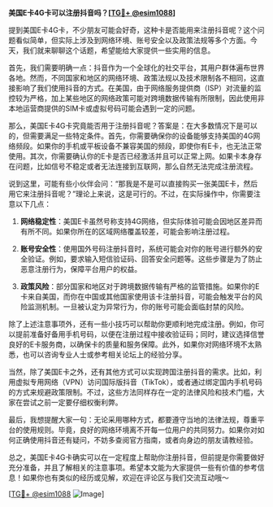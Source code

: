 **美国E卡4G卡可以注册抖音吗？[[TG💪+ @esim1088](https://t.me/s/esim1088)]**

提到美国E卡4G卡，不少朋友可能会好奇，这种卡是否能用来注册抖音呢？这个问题看似简单，但实际上涉及到网络环境、账号安全以及政策法规等多个方面。今天，我们就来聊聊这个话题，希望能给大家提供一些实用的信息。

首先，我们需要明确一点：抖音作为一个全球化的社交平台，其用户群体遍布世界各地。然而，不同国家和地区的网络环境、政策法规以及技术限制各不相同，这直接影响了我们使用抖音的方式。在美国，由于网络服务提供商（ISP）对流量的监控较为严格，加上某些地区的网络政策可能对跨境数据传输有所限制，因此使用非本地运营商提供的SIM卡或虚拟号码可能会遇到一定的问题。

那么，美国E卡4G卡究竟能否用于注册抖音呢？答案是：在大多数情况下是可以的，但需要满足一些特定条件。首先，你需要确保你的设备能够支持美国的4G网络频段。如果你的手机或平板设备不兼容美国的频段，即使你有E卡，也无法正常使用。其次，你需要确认你的E卡是否已经激活并且可以正常上网。如果卡本身存在问题，比如信号不稳定或者无法连接到互联网，那么自然无法完成注册流程。

说到这里，可能有些小伙伴会问：“那我是不是可以直接购买一张美国E卡，然后用它来注册抖音呢？”理论上来说，这是可行的。不过，在实际操作中，你需要注意以下几点：

1. **网络稳定性**：美国E卡虽然号称支持4G网络，但实际体验可能会因地区差异而有所不同。如果你所在的区域网络覆盖较差，可能会影响注册过程。
   
2. **账号安全性**：使用国外号码注册抖音时，系统可能会对你的账号进行额外的安全验证。例如，要求输入短信验证码、回答安全问题等。这些步骤是为了防止恶意注册行为，保障平台用户的权益。

3. **政策风险**：部分国家和地区对于跨境数据传输有严格的监管措施。如果你的E卡来自美国，而你在中国或其他国家使用该卡注册抖音，可能会触发平台的风险监测机制。一旦被认定为异常行为，你的账号可能会面临封禁的风险。

除了上述注意事项外，还有一些小技巧可以帮助你更顺利地完成注册。例如，你可以提前准备好备用手机号码，以便在注册过程中接收验证码；同时，建议选择信誉良好的E卡服务商，以确保卡的质量和服务保障。此外，如果你对网络环境不太熟悉，也可以咨询专业人士或参考相关论坛上的经验分享。

当然，除了美国E卡之外，还有其他方式可以实现跨国注册抖音的需求。比如，利用虚拟专用网络（VPN）访问国际版抖音（TikTok），或者通过绑定国内手机号码的方式来规避政策限制。不过，这些方法同样存在一定的法律风险和技术门槛，大家在尝试之前一定要仔细权衡利弊。

最后，我想提醒大家一句：无论采用哪种方式，都要遵守当地的法律法规，尊重平台的使用规则。毕竟，良好的网络环境离不开每一位用户的共同努力。如果你对如何正确使用抖音还有疑问，不妨多查阅官方指南，或者向身边的朋友请教经验。

总之，美国E卡4G卡确实可以在一定程度上帮助你注册抖音，但前提是你需要做好充分准备，并且了解相关的注意事项。希望本文能为大家提供一些有价值的参考信息！如果你也有类似的经历或见解，欢迎在评论区与我们交流互动哦～

[[TG💪+ @esim1088](https://t.me/s/esim1088) ![Image](https://i.postimg.cc/4NQfJmqS/Snipaste-2025-05-13-00-14-12.png)]